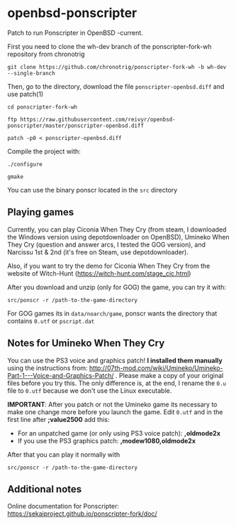 # openbsd-ponscripter

Patch to run Ponscripter in OpenBSD -current.


First you need to clone the wh-dev branch of the ponscripter-fork-wh repository from chronotrig


`git clone https://github.com/chronotrig/ponscripter-fork-wh -b wh-dev --single-branch`

Then, go to the directory, download the file  `ponscripter-openbsd.diff` and use patch(1)


`cd ponscripter-fork-wh`


`ftp https://raw.githubusercontent.com/reivyr/openbsd-ponscripter/master/ponscripter-openbsd.diff`


`patch -p0 < ponscripter-openbsd.diff`


Compile the project with:


`./configure`


`gmake`


You can use the binary ponscr located in the `src` directory


## Playing games

Currently, you can play Ciconia When They Cry (from steam, I downloaded the Windows version using depotdownloader on OpenBSD), Umineko When They Cry (question and answer arcs, I tested the GOG version), and Narcissu 1st & 2nd (it's free on Steam, use depotdownloader).


Also, if you want to try the demo for Ciconia When They Cry from the website of Witch-Hunt (https://witch-hunt.com/stage_cic.html)


After you download and unzip (only for GOG) the game, you can try it with:


`src/ponscr -r /path-to-the-game-directory`


For GOG games its in `data/noarch/game`, ponscr wants the directory that contains `0.utf` or `pscript.dat`


## Notes for Umineko When They Cry

You can use the PS3 voice and graphics patch! **I installed them manually** using the instructions from: http://07th-mod.com/wiki/Umineko/Umineko-Part-1---Voice-and-Graphics-Patch/ . Please make a copy of your original files before you try this. The only difference is, at the end, I rename the `0.u` file to `0.utf` because we don't use the Linux executable.


**IMPORTANT**: After you patch or not the Umineko game its necessary to make one change more before you launch the game. Edit `0.utf` and in the first line after **;value2500** add this:
- For an unpatched game (or only using PS3 voice patch): **,oldmode2x**
- If you use the PS3 graphics patch: **,modew1080,oldmode2x**


After that you can play it normally with


`src/ponscr -r /path-to-the-game-directory`


## Additional notes

Online documentation for Ponscripter: https://sekaiproject.github.io/ponscripter-fork/doc/
